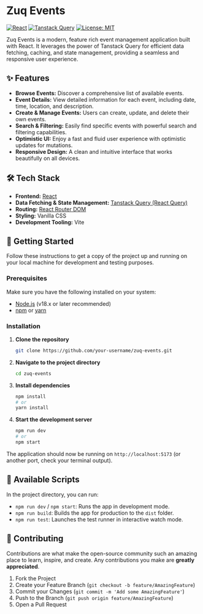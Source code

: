 # Zuq Events

[![React](https://img.shields.io/badge/React-18.x-blue.svg?style=for-the-badge&logo=react)](https://reactjs.org/)
[![Tanstack Query](https://img.shields.io/badge/Tanstack%20Query-v5-FF4154?style=for-the-badge&logo=react-query)](https://tanstack.com/query/v5)
[![License: MIT](https://img.shields.io/badge/License-MIT-yellow.svg?style=for-the-badge)](https://opensource.org/licenses/MIT)

Zuq Events is a modern, feature rich event management application built with React. It leverages the power of Tanstack Query for efficient data fetching, caching, and state management, providing a seamless and responsive user experience.

## ✨ Features

- **Browse Events:** Discover a comprehensive list of available events.
- **Event Details:** View detailed information for each event, including date, time, location, and description.
- **Create & Manage Events:** Users can create, update, and delete their own events.
- **Search & Filtering:** Easily find specific events with powerful search and filtering capabilities.
- **Optimistic UI:** Enjoy a fast and fluid user experience with optimistic updates for mutations.
- **Responsive Design:** A clean and intuitive interface that works beautifully on all devices.

## 🛠️ Tech Stack

- **Frontend:** [React](https://reactjs.org/)
- **Data Fetching & State Management:** [Tanstack Query (React Query)](https://tanstack.com/query/v4)
- **Routing:** [React Router DOM](https://reactrouter.com/)
- **Styling:** Vanilla CSS
- **Development Tooling:** Vite

## 🚀 Getting Started

Follow these instructions to get a copy of the project up and running on your local machine for development and testing purposes.

### Prerequisites

Make sure you have the following installed on your system:

- [Node.js](https://nodejs.org/) (v18.x or later recommended)
- [npm](https://www.npmjs.com/) or [yarn](https://yarnpkg.com/)

### Installation

1.  **Clone the repository**

    ```bash
    git clone https://github.com/your-username/zuq-events.git
    ```

2.  **Navigate to the project directory**

    ```bash
    cd zuq-events
    ```

3.  **Install dependencies**

    ```bash
    npm install
    # or
    yarn install
    ```

4.  **Start the development server**
    ```bash
    npm run dev
    # or
    npm start
    ```

The application should now be running on `http://localhost:5173` (or another port, check your terminal output).

## 📜 Available Scripts

In the project directory, you can run:

- `npm run dev` / `npm start`: Runs the app in development mode.
- `npm run build`: Builds the app for production to the `dist` folder.
- `npm run test`: Launches the test runner in interactive watch mode.

## 🤝 Contributing

Contributions are what make the open-source community such an amazing place to learn, inspire, and create. Any contributions you make are **greatly appreciated**.

1.  Fork the Project
2.  Create your Feature Branch (`git checkout -b feature/AmazingFeature`)
3.  Commit your Changes (`git commit -m 'Add some AmazingFeature'`)
4.  Push to the Branch (`git push origin feature/AmazingFeature`)
5.  Open a Pull Request
